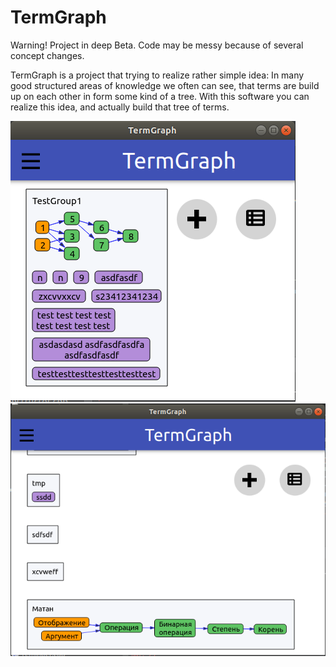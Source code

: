 # TermGraph
Warning! Project in deep Beta. Code may be messy because of several concept changes.

TermGraph is a project that trying to realize rather simple idea:
In many good structured areas of knowledge we often can see, that terms are build up on each other in form some kind of a tree.
 With this software you can realize this idea, and actually build that tree of terms. 

![screenshot1](https://github.com/SavenkovIgor/TermGraph/blob/master/screens/2.png)
![screenshot2](https://github.com/SavenkovIgor/TermGraph/blob/master/screens/3.png)
